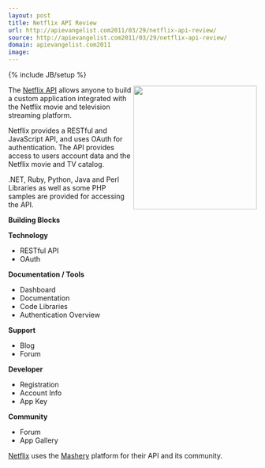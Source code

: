 ```yaml
---
layout: post
title: Netflix API Review
url: http://apievangelist.com2011/03/29/netflix-api-review/
source: http://apievangelist.com2011/03/29/netflix-api-review/
domain: apievangelist.com2011
image: 
---
```

{% include JB/setup %}
<img src="http://kinlane-productions.s3.amazonaws.com/netflix_logo.gif" alt="" width="250" align="right" />The <a title="Netflix API" href="http://developer.netflix.com/">Netflix API</a> allows anyone to build a custom application integrated with the Netflix movie and television streaming platform.<p></p>
Netflix provides a RESTful and JavaScript API, and uses OAuth for authentication.  The API provides access to users account data and the Netflix movie and TV catalog.<p></p>
.NET, Ruby, Python, Java and Perl Libraries as well as some PHP samples are provided for accessing the API.<p></p>
<strong>Building Blocks</strong><p></p>
<strong>Technology</strong>
<ul class="mainlist">
	<li>RESTful API</li>
	<li>OAuth</li>
</ul>
<strong>Documentation / Tools</strong>
<ul class="mainlist">
	<li>Dashboard</li>
	<li>Documentation</li>
	<li>Code Libraries</li>
	<li>Authentication Overview</li>
</ul>
<strong>Support</strong>
<ul class="mainlist">
	<li>Blog</li>
	<li>Forum</li>
</ul>
<strong>Developer</strong>
<ul class="mainlist">
	<li>Registration</li>
	<li>Account Info</li>
	<li>App Key</li>
</ul>
<strong>Community</strong>
<ul class="mainlist">
	<li>Forum</li>
	<li>App Gallery</li>
</ul>
<a title="Netflix" href="http://www.netflix.com">Netflix</a> uses the <a title="Mashery" href="http://www.mashery.com">Mashery</a> platform for their API and its community.

